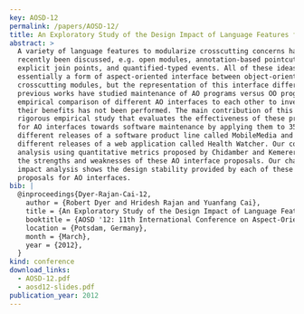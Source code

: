 ```yaml
---
key: AOSD-12
permalink: /papers/AOSD-12/
title: An Exploratory Study of the Design Impact of Language Features for Aspect-oriented Interfaces
abstract: >
  A variety of language features to modularize crosscutting concerns have
  recently been discussed, e.g. open modules, annotation-based pointcuts,
  explicit join points, and quantified-typed events. All of these ideas are
  essentially a form of aspect-oriented interface between object-oriented and
  crosscutting modules, but the representation of this interface differs. While
  previous works have studied maintenance of AO programs versus OO programs, an
  empirical comparison of different AO interfaces to each other to investigate
  their benefits has not been performed. The main contribution of this work is a
  rigorous empirical study that evaluates the effectiveness of these proposals
  for AO interfaces towards software maintenance by applying them to 35
  different releases of a software product line called MobileMedia and 50
  different releases of a web application called Health Watcher. Our comparative
  analysis using quantitative metrics proposed by Chidamber and Kemerer shows
  the strengths and weaknesses of these AO interface proposals. Our change
  impact analysis shows the design stability provided by each of these recent
  proposals for AO interfaces.
bib: |
  @inproceedings{Dyer-Rajan-Cai-12,
    author = {Robert Dyer and Hridesh Rajan and Yuanfang Cai},
    title = {An Exploratory Study of the Design Impact of Language Features for Aspect-oriented Interfaces},
    booktitle = {AOSD '12: 11th International Conference on Aspect-Oriented Software Development},
    location = {Potsdam, Germany},
    month = {March},
    year = {2012},
  }
kind: conference
download_links:
  - AOSD-12.pdf
  - aosd12-slides.pdf
publication_year: 2012
---
```

